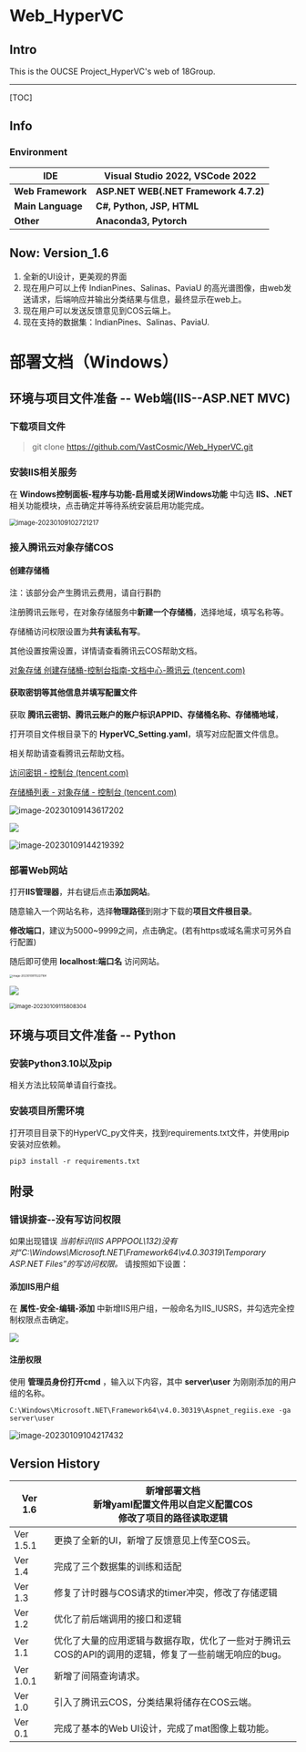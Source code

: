 # Web_HyperVC

## Intro
This is the OUCSE Project_HyperVC's web of 18Group.

------

[TOC]



## Info

### Environment
| **IDE**           | **Visual Studio 2022, VSCode 2022**   |
| ----------------- | ------------------------------------- |
| **Web Framework** | **ASP.NET WEB(.NET Framework 4.7.2)** |
| **Main Language** | **C#, Python, JSP, HTML**             |
| **Other**         | **Anaconda3, Pytorch**                |

## Now:	Version_1.6

1. 全新的UI设计，更美观的界面
2. 现在用户可以上传 IndianPines、Salinas、PaviaU 的高光谱图像，由web发送请求，后端响应并输出分类结果与信息，最终显示在web上。
3. 现在用户可以发送反馈意见到COS云端上。
4. 现在支持的数据集：IndianPines、Salinas、PaviaU.


# 部署文档（Windows）

## 环境与项目文件准备 -- Web端(IIS--ASP.NET MVC)

### 下载项目文件

> git clone https://github.com/VastCosmic/Web_HyperVC.git

### 安装IIS相关服务

在 **Windows控制面板-程序与功能-启用或关闭Windows功能** 中勾选 **IIS、.NET** 相关功能模块，点击确定并等待系统安装启用功能完成。

<img src="https://vc-image-1313154504.cos.ap-shanghai.myqcloud.com/image/202301091027278.png" alt="image-20230109102721217" style="zoom: 80%;" />

### 接入腾讯云对象存储COS

#### 创建存储桶

注：该部分会产生腾讯云费用，请自行斟酌

注册腾讯云账号，在对象存储服务中**新建一个存储桶**，选择地域，填写名称等。

存储桶访问权限设置为**共有读私有写**。

其他设置按需设置，详情请查看腾讯云COS帮助文档。

[对象存储 创建存储桶-控制台指南-文档中心-腾讯云 (tencent.com)](https://cloud.tencent.com/document/product/436/13309)



#### 获取密钥等其他信息并填写配置文件

获取 **腾讯云密钥、腾讯云账户的账户标识APPID、存储桶名称、存储桶地域**，

打开项目文件根目录下的 **HyperVC_Setting.yaml**，填写对应配置文件信息。

相关帮助请查看腾讯云帮助文档。

[访问密钥 - 控制台 (tencent.com)](https://console.cloud.tencent.com/cam/capi)

[存储桶列表 - 对象存储 - 控制台 (tencent.com)](https://console.cloud.tencent.com/cos/bucket)

![image-20230109143617202](https://vc-image-1313154504.cos.ap-shanghai.myqcloud.com/image/202301091436253.png)

![](https://vc-image-1313154504.cos.ap-shanghai.myqcloud.com/image/202301091441680.png)

![image-20230109144219392](https://vc-image-1313154504.cos.ap-shanghai.myqcloud.com/image/202301091442431.png)

### 部署Web网站

打开**IIS管理器**，并右键后点击**添加网站**。

随意输入一个网站名称，选择**物理路径**到刚才下载的**项目文件根目录**。

**修改端口**，建议为5000~9999之间，点击确定。(若有https或域名需求可另外自行配置)

随后即可使用 **localhost:端口名** 访问网站。

<img src="https://vc-image-1313154504.cos.ap-shanghai.myqcloud.com/image/202301091152263.png" alt="image-20230109115227164" style="zoom: 33%;" />

![](https://vc-image-1313154504.cos.ap-shanghai.myqcloud.com/image/202301091154372.png)

<img src="https://vc-image-1313154504.cos.ap-shanghai.myqcloud.com/image/202301091158366.png" alt="image-20230109115808304" style="zoom:67%;" />

## 环境与项目文件准备 -- Python

### 安装Python3.10以及pip

相关方法比较简单请自行查找。

### 安装项目所需环境

打开项目目录下的HyperVC_py文件夹，找到requirements.txt文件，并使用pip安装对应依赖。

```
pip3 install -r requirements.txt
```



## 附录

### 错误排查--没有写访问权限

如果出现错误 *当前标识(IIS APPPOOL\132)没有对“C:\Windows\Microsoft.NET\Framework64\v4.0.30319\Temporary ASP.NET Files”的写访问权限。* 请按照如下设置：

#### 添加IIS用户组

在 **属性-安全-编辑-添加** 中新增IIS用户组，一般命名为IIS_IUSRS，并勾选完全控制权限点击确定。

![](https://vc-image-1313154504.cos.ap-shanghai.myqcloud.com/image/202301091034758.png)

#### 注册权限

使用 **管理员身份打开cmd** ，输入以下内容，其中 **server\user** 为刚刚添加的用户组的名称。

```
C:\Windows\Microsoft.NET\Framework64\v4.0.30319\Aspnet_regiis.exe -ga server\user
```

![image-20230109104217432](https://vc-image-1313154504.cos.ap-shanghai.myqcloud.com/image/202301091042476.png)



## Version History

| Ver 1.6   | 新增部署文档<br/>新增yaml配置文件用以自定义配置COS<br/>修改了项目的路径读取逻辑 |
| --------- | ------------------------------------------------------------ |
| Ver 1.5.1 | 更换了全新的UI，新增了反馈意见上传至COS云。                  |
| Ver 1.4   | 完成了三个数据集的训练和适配                                 |
| Ver 1.3   | 修复了计时器与COS请求的timer冲突，修改了存储逻辑             |
| Ver 1.2   | 优化了前后端调用的接口和逻辑                                 |
| Ver 1.1   | 优化了大量的应用逻辑与数据存取，优化了一些对于腾讯云COS的API的调用的逻辑，修复了一些前端无响应的bug。 |
| Ver 1.0.1 | 新增了间隔查询请求。                                         |
| Ver 1.0   | 引入了腾讯云COS，分类结果将储存在COS云端。                   |
| Ver 0.1   | 完成了基本的Web UI设计，完成了mat图像上载功能。              |


